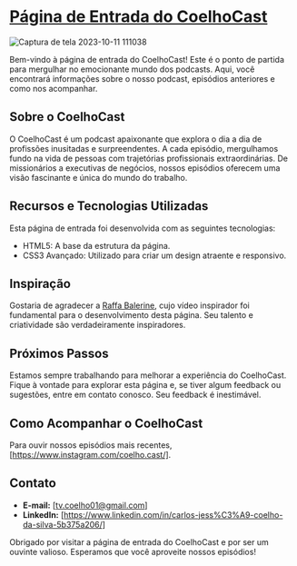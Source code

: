 # [Página de Entrada do CoelhoCast](https://vercel.com/reccoelhos-projects/paginadeentradacoelhocast)
![Captura de tela 2023-10-11 111038](https://github.com/RECCOELHO/CoelhoCast-LandingPage/assets/63757384/38f9bfeb-6d91-4f85-8e6b-aebf188b3be6)

Bem-vindo à página de entrada do CoelhoCast! Este é o ponto de partida para mergulhar no emocionante mundo dos podcasts. Aqui, você encontrará informações sobre o nosso podcast, episódios anteriores e como nos acompanhar.

## Sobre o CoelhoCast

O CoelhoCast é um podcast apaixonante que explora o dia a dia de profissões inusitadas e surpreendentes. A cada episódio, mergulhamos fundo na vida de pessoas com trajetórias profissionais extraordinárias. De missionários a executivas de negócios, nossos episódios oferecem uma visão fascinante e única do mundo do trabalho.

## Recursos e Tecnologias Utilizadas

Esta página de entrada foi desenvolvida com as seguintes tecnologias:

- HTML5: A base da estrutura da página.
- CSS3 Avançado: Utilizado para criar um design atraente e responsivo.
  
## Inspiração

Gostaria de agradecer a [Raffa Balerine](https://www.youtube.com/@rafaellaballerini/videos), cujo vídeo inspirador foi fundamental para o desenvolvimento desta página. Seu talento e criatividade são verdadeiramente inspiradores.

## Próximos Passos

Estamos sempre trabalhando para melhorar a experiência do CoelhoCast. Fique à vontade para explorar esta página e, se tiver algum feedback ou sugestões, entre em contato conosco. Seu feedback é inestimável.

## Como Acompanhar o CoelhoCast

Para ouvir nossos episódios mais recentes, [https://www.instagram.com/coelho.cast/].

## Contato

- **E-mail:** [tv.coelho01@gmail.com]
- **LinkedIn:** [https://www.linkedin.com/in/carlos-jess%C3%A9-coelho-da-silva-5b375a206/]

Obrigado por visitar a página de entrada do CoelhoCast e por ser um ouvinte valioso. Esperamos que você aproveite nossos episódios!
